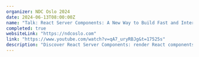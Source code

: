 ```yaml
---
organizer: NDC Oslo 2024
date: 2024-06-13T08:00:00Z
name: "Talk: React Server Components: A New Way to Build Fast and Interactive Web Apps"
completed: true
websiteLink: "https://ndcoslo.com"
link: "https://www.youtube.com/watch?v=qA7_uryRBJg&t=17525s"
description: "Discover React Server Components: render React components on the server, stream them to the client, and build rich, interactive web interfaces with minimal client-side code. Learn how they work, and their benefits over traditional approaches, see real-world examples, and get best practices for adopting them in your projects."
---
```

